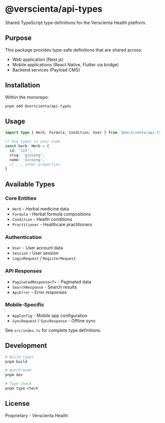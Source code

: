 # @verscienta/api-types

Shared TypeScript type definitions for the Verscienta Health platform.

## Purpose

This package provides type-safe definitions that are shared across:
- Web application (Next.js)
- Mobile applications (React Native, Flutter via bridge)
- Backend services (Payload CMS)

## Installation

Within the monorepo:

```bash
pnpm add @verscienta/api-types
```

## Usage

```typescript
import type { Herb, Formula, Condition, User } from '@verscienta/api-types'

// Use types in your code
const herb: Herb = {
  id: '123',
  slug: 'ginseng',
  name: 'Ginseng',
  // ... other properties
}
```

## Available Types

### Core Entities
- `Herb` - Herbal medicine data
- `Formula` - Herbal formula compositions
- `Condition` - Health conditions
- `Practitioner` - Healthcare practitioners

### Authentication
- `User` - User account data
- `Session` - User session
- `LoginRequest` / `RegisterRequest`

### API Responses
- `PaginatedResponse<T>` - Paginated data
- `SearchResponse` - Search results
- `ApiError` - Error responses

### Mobile-Specific
- `AppConfig` - Mobile app configuration
- `SyncRequest` / `SyncResponse` - Offline sync

See `src/index.ts` for complete type definitions.

## Development

```bash
# Build types
pnpm build

# Watch mode
pnpm dev

# Type check
pnpm type-check
```

## License

Proprietary - Verscienta Health
